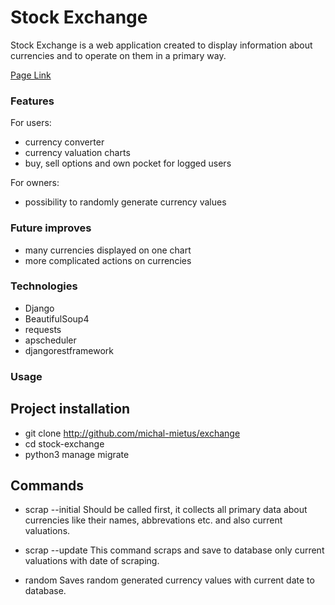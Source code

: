 # Stock Exchange

Stock Exchange is a web application created to display information about currencies and to operate on them in a primary way.

[Page Link](http://stock-exchange-mm.herokuapp.com/)

### Features
For users:
- currency converter
- currency valuation charts
- buy, sell options and own pocket for logged users

For owners:
- possibility to randomly generate currency values

### Future improves
- many currencies displayed on one chart
- more complicated actions on currencies

### Technologies
- Django
- BeautifulSoup4
- requests
- apscheduler
- djangorestframework

### Usage
## Project installation
- git clone http://github.com/michal-mietus/exchange
- cd stock-exchange
- python3 manage migrate

## Commands
- scrap --initial
  Should be called first, it collects all primary data about
  currencies like their names, abbrevations etc. and also
  current valuations.

- scrap --update
  This command scraps and save to database only current valuations with date of scraping.

- random
  Saves random generated currency values with current date to database.

